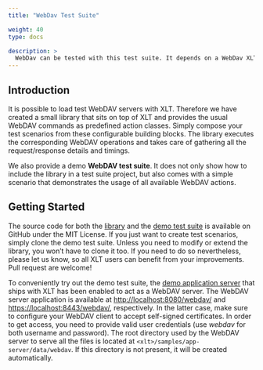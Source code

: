 ```yaml
---
title: "WebDav Test Suite"

weight: 40
type: docs

description: >
  WebDav can be tested with this test suite. It depends on a WebDav XLT-library.
---
```


## Introduction

It is possible to load test WebDAV servers with XLT. Therefore we have created a small
library that sits on top of XLT and provides the usual WebDAV commands
as predefined action classes. Simply compose your test scenarios from
these configurable building blocks. The library executes the
corresponding WebDAV operations and takes care of gathering all the
request/response details and timings.

We also provide a demo **WebDAV test suite**. It does not only show how to
include the library in a test suite project, but also comes with a
simple scenario that demonstrates the usage of all available WebDAV
actions.

## Getting Started

The source code for both the
[library](https://github.com/Xceptance/xlt-webdav) and the [demo test
suite](https://github.com/Xceptance/testsuite-webdav) is available on
GitHub under the MIT License. If you just want to create test scenarios,
simply clone the demo test suite. Unless you need to modify or extend
the library, you won’t have to clone it too. If you need to do so
nevertheless, please let us know, so all XLT users can benefit from your
improvements. Pull request are welcome!

To conveniently try out the demo test suite, the [demo application server](../../quick-start/20-demo-application/)
that ships with XLT has been enabled to act as a WebDAV server. The
WebDAV server application is available at <http://localhost:8080/webdav/>
and <https://localhost:8443/webdav/>, respectively. In the latter case,
make sure to configure your WebDAV client to accept self-signed
certificates. In order to get access, you need to provide valid user
credentials (use *webdav* for both username and password). The root
directory used by the WebDAV server to serve all the files is located at
`<xlt>/samples/app-server/data/webdav`. If this directory is not
present, it will be created automatically.

